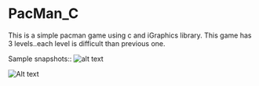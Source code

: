 # PacMan_C
This is a simple pacman game using c and iGraphics library.
This game has 3 levels..each level is difficult than previous one.

Sample snapshots::
![alt text](https://github.com/[MdMostakim103]/[PacMan_C]/blob/[branch]/image1.jpg?raw=true)

![Alt text](relative%20path/to/image1.png?raw=true "Starting Page")

